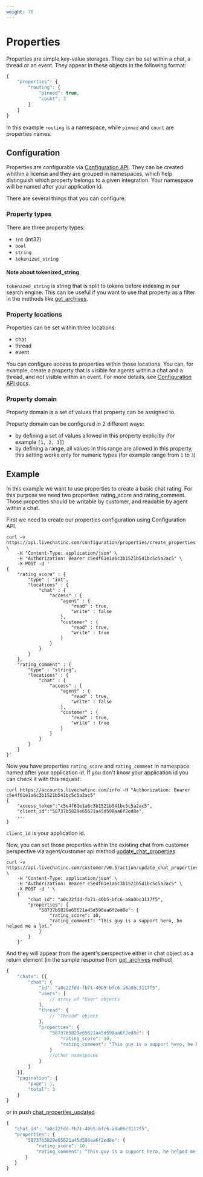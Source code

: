 ```yaml
---
weight: 70
---
```


# Properties

Properties are simple key-value storages. They can be set within a chat, a thread or an event. They appear in these objects in the following format:

```js
{
    "properties": {
        "routing": {
            "pinned": true,
            "count": 3
        }
    }
}
```

In this example `routing` is a namespace, while `pinned` and `count` are properties names.

## Configuration

Properties are configurable via [Configuration API](../beta-docs/configuration-api/). They can be created whithin a license and they are grouped in namespaces, which help distinguish which property belongs to a given integration.
Your namespace will be named after your application id.

There are several things that you can configure:

### Property types

There are three property types:

* `int` (int32)
* `bool`
* `string`
* `tokenized_string`

#### Note about tokenized_string

`tokenized_string` is string that is split to tokens before indexing in our search engine. This can be useful if you want to use that property as a filter in the methods like [get_archives](../beta-docs/agent-chat-api/#get-archives).

### Property locations

Properties can be set within three locations:

* chat
* thread
* event

You can configure access to properties within those locations. You can, for example, create a property that is visible for agents within a chat and a thread, and not visible within an event. For more details, see [Configuration API docs](../beta-docs/configuration-api/#properties).

### Property domain

<div class=“callout type-info”>Property domain is a set of values that property can be assigned to.</div>

Property domain can be configured in 2 different ways:

* by defining a set of values allowed in this property explicitly (for example `[1, 2, 3]`)
* by defining a range, all values in this range are allowed in this property, this setting works only for numeric types (for example range from `1` to `3`)

## Example

In this example we want to use properties to create a basic chat rating. For this purpose we need two properties: rating_score and rating_comment. Those properties should be writable by customer, and readable by agent within a chat.

First we need to create our properties configuration using Configuration API.

```
curl -v https://api.livechatinc.com/configuration/properties/create_properties \
    -H "Content-Type: application/json" \
    -H "Authorization: Bearer c5e4f61e1a6c3b1521b541bc5c5a2ac5" \
    -X POST -d '
{
    "rating_score" : {
        "type" : "int",
        "locations" : {
            "chat" : {
                "access" : {
                    "agent" : {
                        "read" : true,
                        "write" : false
                    },
                    "customer" : {
                        "read" : true,
                        "write" : true
                    }
                }
            }
        }
    },
    "rating_comment" : {
        "type" : "string",
        "locations" : {
            "chat" : {
                "access" : {
                    "agent" : {
                        "read" : true,
                        "write" : false
                    },
                    "customer" : {
                        "read" : true,
                        "write" : true
                    }
                }
            }
        }
    }
}'
```

Now you have properties `rating_score` and `rating_comment` in namespace named after your application id. If you don't know your application id you can check it with this request:

```
curl https://accounts.livechatinc.com/info -H "Authorization: Bearer c5e4f61e1a6c3b1521b541bc5c5a2ac5"
{
    "access_token":"c5e4f61e1a6c3b1521b541bc5c5a2ac5",
    "client_id":"58737b5829e65621a45d598aa6f2ed8e",
    ...
}
```

`client_id` is your application id.

Now, you can set those properties within the existing chat from customer perspective via agent/customer api method [update_chat_properties](../beta-docs/customer-chat-api/#update-chat-properties)
```
curl -v https://api.livechatinc.com/customer/v0.5/action/update_chat_properties \
    -H "Content-Type: application/json" \
    -H "Authorization: Bearer c5e4f61e1a6c3b1521b541bc5c5a2ac5" \
    -X POST -d ' \
    {
        "chat_id": "a0c22fdd-fb71-40b5-bfc6-a8a0bc3117f5",
        "properties": {
            "58737b5829e65621a45d598aa6f2ed8e": {
                "rating_score": 10,
                "rating_comment": "This guy is a support hero, he helped me a lot."
            }
        }
    }'
```

And they will appear from the agent's perspective either in chat object as a return element (in the sample response from [get_archives](../beta-docs/agent-chat-api/#get-archives) method)

```js
{
	"chats": [{
		"chat": {
			"id": "a0c22fdd-fb71-40b5-bfc6-a8a0bc3117f5",
			"users": [
				// array of "User" objects
			],
			"thread": {
				// "Thread" object
			},
            "properties": {
                "58737b5829e65621a45d598aa6f2ed8e": {
                    "rating_score": 10,
                    "rating_comment": "This guy is a support hero, he helped me a lot."
                }
                //other namespaces
            }
		}
	}],
	"pagination": {
		"page": 1,
		"total": 3
	}
}
```

 or in push [chat_properties_updated](../beta-docs/customer-chat-api/#chat-properties-updated)

 ```js
{
    "chat_id": "a0c22fdd-fb71-40b5-bfc6-a8a0bc3117f5",
	"properties": {
		"58737b5829e65621a45d598aa6f2ed8e": {
            "rating_score": 10,
            "rating_comment": "This guy is a support hero, he helped me a lot.",
        }
	}
}
 ```

